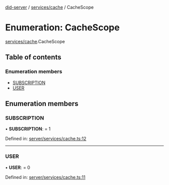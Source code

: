 [did-server](../README.md) / [services/cache](../modules/services_cache.md) / CacheScope

# Enumeration: CacheScope

[services/cache](../modules/services_cache.md).CacheScope

## Table of contents

### Enumeration members

- [SUBSCRIPTION](services_cache.cachescope.md#subscription)
- [USER](services_cache.cachescope.md#user)

## Enumeration members

### SUBSCRIPTION

• **SUBSCRIPTION**: = 1

Defined in: [server/services/cache.ts:12](https://github.com/Puzzlepart/did/blob/dev/server/services/cache.ts#L12)

___

### USER

• **USER**: = 0

Defined in: [server/services/cache.ts:11](https://github.com/Puzzlepart/did/blob/dev/server/services/cache.ts#L11)
